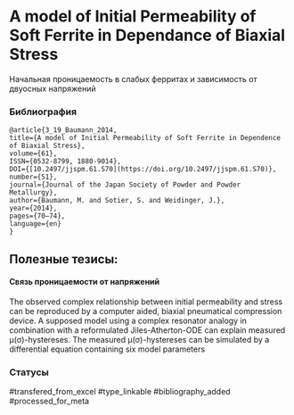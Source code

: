 # A model of Initial Permeability of Soft Ferrite in Dependance of Biaxial Stress

Начальная проницаемость в слабых ферритах и зависимость от двуосных напряжений

### Библиография
```
@article{3_19_Baumann_2014,
title={A model of Initial Permeability of Soft Ferrite in Dependence of Biaxial Stress},
volume={61},
ISSN={0532-8799, 1880-9014},
DOI={[10.2497/jjspm.61.S70](https://doi.org/10.2497/jjspm.61.S70)},
number={S1},
journal={Journal of the Japan Society of Powder and Powder Metallurgy},
author={Baumann, M. and Sotier, S. and Weidinger, J.},
year={2014},
pages={70–74},
language={en}
}
```

## Полезные тезисы:

#### Связь проницаемости от напряжений
The observed complex relationship
between initial permeability and stress can be reproduced by a computer aided, biaxial pneumatical compression device.
A supposed model using a complex resonator analogy in combination with a reformulated Jiles-Atherton-ODE can
explain measured μ(σ)-hystereses. The measured μ(σ)-hystereses can be simulated by a differential equation containing
six model parameters

### Статусы
#transfered_from_excel 
#type_linkable
#bibliography_added
#processed_for_meta
